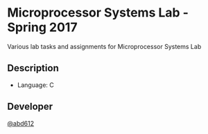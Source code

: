 # Microprocessor Systems Lab - Spring 2017

Various lab tasks and assignments for Microprocessor Systems Lab

## Description

* Language: C

## Developer
 
[@abd612](https://github.com/abd612)